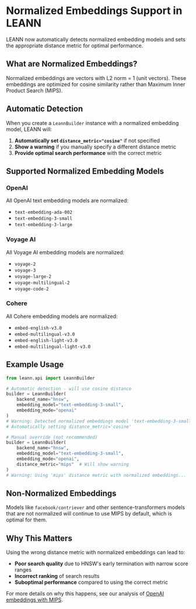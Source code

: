 # Normalized Embeddings Support in LEANN

LEANN now automatically detects normalized embedding models and sets the appropriate distance metric for optimal performance.

## What are Normalized Embeddings?

Normalized embeddings are vectors with L2 norm = 1 (unit vectors). These embeddings are optimized for cosine similarity rather than Maximum Inner Product Search (MIPS).

## Automatic Detection

When you create a `LeannBuilder` instance with a normalized embedding model, LEANN will:

1. **Automatically set `distance_metric="cosine"`** if not specified
2. **Show a warning** if you manually specify a different distance metric
3. **Provide optimal search performance** with the correct metric

## Supported Normalized Embedding Models

### OpenAI
All OpenAI text embedding models are normalized:
- `text-embedding-ada-002`
- `text-embedding-3-small`
- `text-embedding-3-large`

### Voyage AI
All Voyage AI embedding models are normalized:
- `voyage-2`
- `voyage-3`
- `voyage-large-2`
- `voyage-multilingual-2`
- `voyage-code-2`

### Cohere
All Cohere embedding models are normalized:
- `embed-english-v3.0`
- `embed-multilingual-v3.0`
- `embed-english-light-v3.0`
- `embed-multilingual-light-v3.0`

## Example Usage

```python
from leann.api import LeannBuilder

# Automatic detection - will use cosine distance
builder = LeannBuilder(
    backend_name="hnsw",
    embedding_model="text-embedding-3-small",
    embedding_mode="openai"
)
# Warning: Detected normalized embeddings model 'text-embedding-3-small'...
# Automatically setting distance_metric='cosine'

# Manual override (not recommended)
builder = LeannBuilder(
    backend_name="hnsw",
    embedding_model="text-embedding-3-small",
    embedding_mode="openai",
    distance_metric="mips"  # Will show warning
)
# Warning: Using 'mips' distance metric with normalized embeddings...
```

## Non-Normalized Embeddings

Models like `facebook/contriever` and other sentence-transformers models that are not normalized will continue to use MIPS by default, which is optimal for them.

## Why This Matters

Using the wrong distance metric with normalized embeddings can lead to:
- **Poor search quality** due to HNSW's early termination with narrow score ranges
- **Incorrect ranking** of search results
- **Suboptimal performance** compared to using the correct metric

For more details on why this happens, see our analysis of [OpenAI embeddings with MIPS](../examples/document_rag.py).
